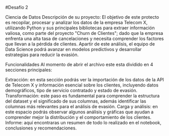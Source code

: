 #Desafío 2 

Ciencia de Datos
Descripción de su proyecto:
El objetivo de este protecto es recopilar, procesar y analizar los datos de la empresa Telecom X, utilizando Python y sus principales bibliotecas para extraer información valiosa, como parte del proyecto "Churn de Clientes"; dado que la empresa enfrenta una alta tasa de cancelaciones y necesita comprender los factores que llevan a la pérdida de clientes. Apartir de este análisis, el equipo de Data Science podrá avanzar en modelos predictivos y desarrollar estrategias para reducir la evasión.

Funcionalidades
Al momento de abrir el archivo este esta dividido en 4 secciones principales:

Extracción: en esta sección podrás ver la importación de los datos de la API de Telecom X y información esencial sobre los clientes, incluyendo datos demográficos, tipo de servicio contratado y estado de evasión.
Transformación: este paso es fundamental para comprender la estructura del dataset y el significado de sus columnas, además identificar las columnas más relevantes para el análisis de evasión.
Carga y análisis: en este espacio podrás observar algunos análisis y gráficas que ayudan a comprender mejor la distribución y el comportamiento de los clientes.
Informe: aquí encontraras un resumen de todo lo realizado en el notebook, conclusiones y recomendaciones.
